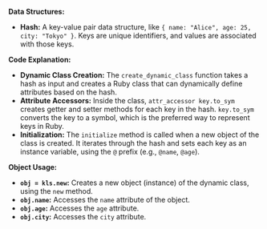 **Data Structures:**

*   **Hash:** A key-value pair data structure, like `{ name: "Alice", age: 25, city: "Tokyo" }`.  Keys are unique identifiers, and values are associated with those keys.

**Code Explanation:**

*   **Dynamic Class Creation:**  The `create_dynamic_class` function takes a hash as input and creates a Ruby class that can dynamically define attributes based on the hash.
*   **Attribute Accessors:** Inside the class, `attr_accessor key.to_sym` creates getter and setter methods for each key in the hash.  `key.to_sym` converts the key to a symbol, which is the preferred way to represent keys in Ruby.
*   **Initialization:** The `initialize` method is called when a new object of the class is created.  It iterates through the hash and sets each key as an instance variable, using the `@` prefix (e.g., `@name`, `@age`).

**Object Usage:**

*   **`obj = kls.new`:** Creates a new object (instance) of the dynamic class, using the `new` method.
*   **`obj.name`:** Accesses the `name` attribute of the object.
*   **`obj.age`:** Accesses the `age` attribute.
*   **`obj.city`:** Accesses the `city` attribute.

